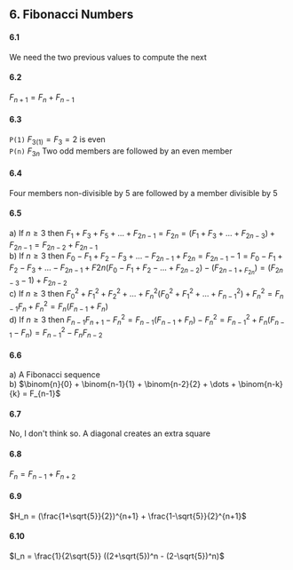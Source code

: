 ## 6. Fibonacci Numbers

#### 6.1
We need the two previous values to compute the next


#### 6.2
$F_{n+1} = F_n + F_{n-1}$


#### 6.3
`P(1)` $F_{3(1)} = F_3 = 2$ is even  
`P(n)` $F_{3n}$ Two odd members are followed by an even member  


#### 6.4
Four members non-divisible by 5 are followed by a member divisible by 5  


#### 6.5
a) If $n\geq 3$ then $F_1 + F_3 + F_5 + \dots + F_{2n-1} = F_{2n} = (F_1 + F_3 + \dots + F_{2n-3}) + F_{2n-1} = F_{2n-2} + F_{2n-1}$  
b) If $n\geq 3$ then $F_0 - F_1 + F_2 - F_3 + \dots - F_{2n-1} + F_{2n} = F_{2n-1} - 1 = F_0 - F_1 + F_2 - F_3 + \dots - F_{2n-1} + F{2n}(F_0-F_1+F_2-\dots +F_{2n-2}) - (F_{2n-1 + F_{2n}}) = (F_{2n-3} -1) + F_{2n-2}$  
c) If $n\geq 3$ then $F^2_0 + F^2_1 + F^2_2 + \dots + F^2_n(F^2_0+F^2_1+\dots +F^2_{n-1}) + F^2_n = F_{n-1} F_n + F^2_n = F_n(F_{n-1} + F_n)$  
d) If $n\geq 3$ then $F_{n-1} F_{n+1} - F^2_n = F_{n-1} (F_{n-1} + F_n) - F^2_n = F^2_{n-1} + F_n(F_{n-1} - F_n) = F^2_{n-1} - F_n F_{n-2}$  


#### 6.6
a) A Fibonacci sequence  
b) $\binom{n}{0} + \binom{n-1}{1} + \binom{n-2}{2} + \dots + \binom{n-k}{k} = F_{n-1}$


#### 6.7
No, I don't think so. A diagonal creates an extra square


#### 6.8
$F_n = F_{n-1} + F_{n+2}$


#### 6.9
$H_n = (\frac{1+\sqrt{5}}{2})^{n+1} + \frac{1-\sqrt{5}}{2}^{n+1}$


#### 6.10
$I_n = \frac{1}{2\sqrt{5}} ((2+\sqrt{5})^n - (2-\sqrt{5})^n)$


